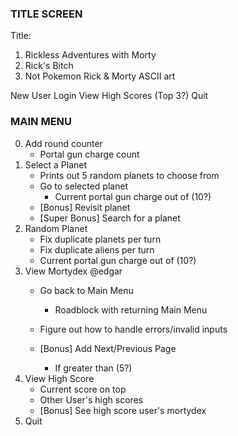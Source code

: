 ### TITLE SCREEN ###
Title:
1. Rickless Adventures with Morty
2. Rick's Bitch
3. Not Pokemon
Rick & Morty ASCII art

New User
Login
View High Scores (Top 3?)
Quit

### MAIN MENU ###
0. Add round counter
    - Portal gun charge count
1. Select a Planet
    - Prints out 5 random planets to choose from
    - Go to selected planet
      - Current portal gun charge out of (10?)
    - [Bonus] Revisit planet
    - [Super Bonus] Search for a planet
2. Random Planet
    - Fix duplicate planets per turn
    - Fix duplicate aliens per turn
    - Current portal gun charge out of (10?)
3. View Mortydex @edgar
    <!-- - Select alien to view more info -->
      <!-- - Name, status, etc... -->
      <!-- - Go back to Mortydex Menu -->
    - Go back to Main Menu
      - Roadblock with returning Main Menu
    - Figure out how to handle errors/invalid inputs

    - [Bonus] Add Next/Previous Page
      - If greater than (5?)
4. View High Score
    - Current score on top
    - Other User's high scores
    - [Bonus] See high score user's mortydex
5. Quit
